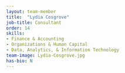 ```yaml
---
layout: team-member
title:  "Lydia Cosgrove"
job-title: Consultant
order: 14
skills:
- Finance & Accounting
- Organizations & Human Capital
- Data, Analytics, & Information Technology
team-image: Lydia-Cosgrove.jpg
has-bio: N
---
```

